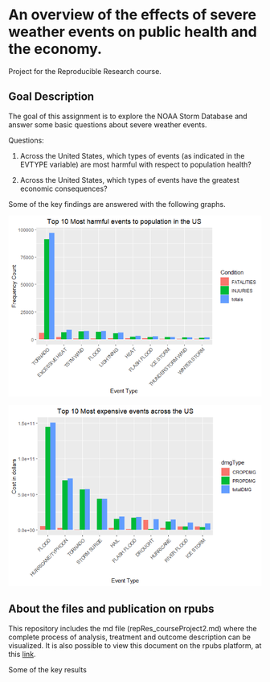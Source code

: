 # An overview of the effects of severe weather events on public health and the economy.

Project for the Reproducible Research course.

## Goal Description

The goal of this assignment is to explore the NOAA Storm Database and answer some basic questions about severe weather events.

Questions:

1. Across the United States, which types of events (as indicated in the EVTYPE variable) are most harmful with respect to population health?

2. Across the United States, which types of events have the greatest economic consequences?

Some of the key findings are answered with the following graphs. 

![](repRes_courseProject2_files/figure-html/unnamed-chunk-15-1.png)<!-- -->

![](repRes_courseProject2_files/figure-html/unnamed-chunk-19-1.png)<!-- -->

## About the files and publication on rpubs

This repository includes the md file (repRes_courseProject2.md) where the complete process of analysis, treatment and outcome description can be visualized. It is also possible to view this document on the rpubs platform, at this [link](https://rpubs.com/imarivero/932356).

Some of the key results 